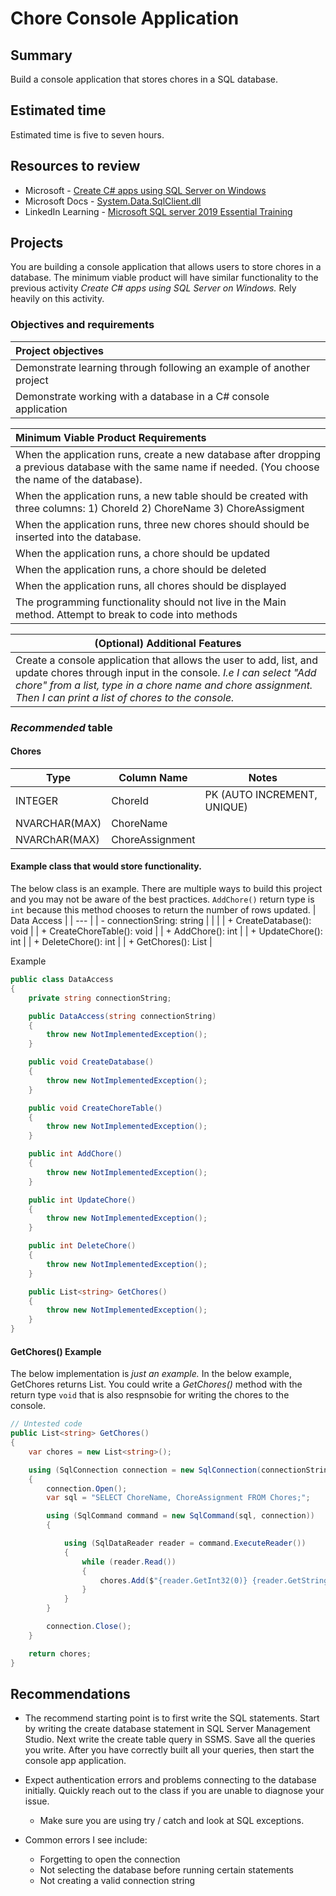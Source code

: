 #  Chore Console Application 

## Summary
Build a console application that stores chores in a SQL database.

## Estimated time
Estimated time is five to seven hours.


## Resources to review
- Microsoft - [Create C# apps using SQL Server on Windows](https://www.microsoft.com/en-us/sql-server/developer-get-started/csharp/win)
- Microsoft Docs - [System.Data.SqlClient.dll](https://docs.microsoft.com/en-us/dotnet/api/system.data.sqlclient.sqldatareader?view=dotnet-plat-ext-5.0)
- LinkedIn Learning - [Microsoft SQL server 2019 Essential Training](https://www.linkedin.com/learning/microsoft-sql-server-2019-essential-training)

## Projects
You are building a console application that allows users to store chores in a database.  The minimum viable product will have similar functionality to the previous activity *Create C# apps using SQL Server on Windows.*  Rely heavily on this activity.

### Objectives and requirements

| Project objectives |
| :-- |
| Demonstrate learning through following an example of another project |
| Demonstrate working with a database in a C# console application|

| Minimum Viable Product Requirements |
| :-- |
| When the application runs, create a new database after dropping a previous database with the same name if needed. (You choose the name of the database).   |
| When the application runs, a new table should be created with three columns: 1) ChoreId 2) ChoreName 3) ChoreAssigment |
| When the application runs, three new chores should should be inserted into the database. |
| When the application runs, a chore should be updated |
| When the application runs, a chore should be deleted |
| When the application runs, all chores should be displayed |
| The programming functionality should not live in the Main method. Attempt to break to code into methods|

| (Optional) Additional Features |
| --- |
| Create a console application that allows the user to add, list, and update chores through input in the console. *I.e I can select "Add chore" from a list, type in a chore name and chore assignment.  Then I can print a list of chores to the console.* |

### *Recommended* table 

#### Chores
| Type |Column Name| Notes |
| --- | --- | --- |
| INTEGER | ChoreId | PK (AUTO INCREMENT, UNIQUE) |
| NVARCHAR(MAX)| ChoreName |  |
| NVARChAR(MAX)| ChoreAssignment |  |


#### Example class that would store functionality.
The below class is an example.  There are multiple ways to build this project and you may not be aware of the best practices.  `AddChore()` return type is `int` because this method chooses to return the number of rows updated. 
|  Data Access |
| --- | 
| - connectionSring: string  |
|   |
| + CreateDatabase(): void  |
| + CreateChoreTable(): void  |
| + AddChore(): int  |
| + UpdateChore(): int  |
| + DeleteChore(): int  |
| + GetChores(): List<string>  |

Example
```csharp
public class DataAccess
{
    private string connectionString;

    public DataAccess(string connectionString)
    {
        throw new NotImplementedException();
    }

    public void CreateDatabase()
    {
        throw new NotImplementedException();
    }

    public void CreateChoreTable()
    {
        throw new NotImplementedException();
    }

    public int AddChore()
    {
        throw new NotImplementedException();
    }

    public int UpdateChore()
    {
        throw new NotImplementedException();
    }

    public int DeleteChore()
    {
        throw new NotImplementedException();
    }

    public List<string> GetChores()
    {
        throw new NotImplementedException();
    }
}
```

#### GetChores() Example
The below implementation is *just an example.*  In the below example, GetChores returns  List<string>.  You could write a *GetChores()* method with the return type `void` that is also respnsobie for writing the chores to the console. 

```csharp
// Untested code
public List<string> GetChores()
{
    var chores = new List<string>();

    using (SqlConnection connection = new SqlConnection(connectionString))
    {
        connection.Open();
        var sql = "SELECT ChoreName, ChoreAssignment FROM Chores;";

        using (SqlCommand command = new SqlCommand(sql, connection))
        {

            using (SqlDataReader reader = command.ExecuteReader())
            {
                while (reader.Read())
                {
                    chores.Add($"{reader.GetInt32(0)} {reader.GetString(1)}");
                }
            }
        }

        connection.Close();
    }

    return chores;
}

```

## Recommendations
- The recommend starting point is to first write the SQL statements. Start by writing the create database statement in SQL Server Management Studio.  Next write the create table query in SSMS.  Save all the queries you write. After you have correctly built all your queries, then start the console app application. 

- Expect authentication errors and problems connecting to the database initially.  Quickly reach out to the class if you are unable to diagnose your issue. 
  - Make sure you are using try / catch and look at SQL exceptions.

- Common errors I see include:
  - Forgetting to open the connection
  - Not selecting the database before running certain statements
  - Not creating a valid connection string


